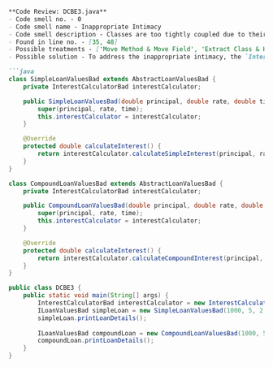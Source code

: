 ```markdown
**Code Review: DCBE3.java**
- Code smell no. - 0
- Code smell name - Inappropriate Intimacy
- Code smell description - Classes are too tightly coupled due to their direct instantiation of 'InterestCalculatorBad', creating a strong dependency that hinders flexibility and maintainability.
- Found in line no. - [35, 48]
- Possible treatments - ['Move Method & Move Field', 'Extract Class & Hide Delegate', 'Change Bidirectional Association to Unidirectional']
- Possible solution - To address the inappropriate intimacy, the `InterestCalculatorBad` can be injected as a dependency instead of being instantiated directly in the `calculateInterest` methods. This can be done by modifying the constructors of `SimpleLoanValuesBad` and `CompoundLoanValuesBad` to accept an `InterestCalculatorBad` object.

```java
class SimpleLoanValuesBad extends AbstractLoanValuesBad {
    private InterestCalculatorBad interestCalculator;

    public SimpleLoanValuesBad(double principal, double rate, double time, InterestCalculatorBad interestCalculator) {
        super(principal, rate, time);
        this.interestCalculator = interestCalculator;
    }

    @Override
    protected double calculateInterest() {
        return interestCalculator.calculateSimpleInterest(principal, rate, time);
    }
}

class CompoundLoanValuesBad extends AbstractLoanValuesBad {
    private InterestCalculatorBad interestCalculator;

    public CompoundLoanValuesBad(double principal, double rate, double time, InterestCalculatorBad interestCalculator) {
        super(principal, rate, time);
        this.interestCalculator = interestCalculator;
    }

    @Override
    protected double calculateInterest() {
        return interestCalculator.calculateCompoundInterest(principal, rate, time);
    }
}

public class DCBE3 {
    public static void main(String[] args) {
        InterestCalculatorBad interestCalculator = new InterestCalculatorBad();
        ILoanValuesBad simpleLoan = new SimpleLoanValuesBad(1000, 5, 2, interestCalculator);
        simpleLoan.printLoanDetails();
        
        ILoanValuesBad compoundLoan = new CompoundLoanValuesBad(1000, 5, 2, interestCalculator);
        compoundLoan.printLoanDetails();
    }
}
```
```